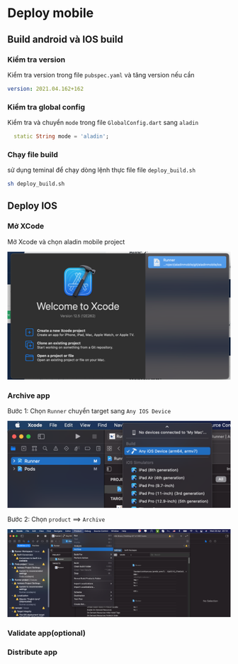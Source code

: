 # Deploy mobile

## Build android và IOS build

### Kiểm tra version

Kiểm tra version trong file `pubspec.yaml` và tăng version nếu cần

```yaml
version: 2021.04.162+162
```

### Kiểm tra global config

Kiểm tra và chuyển `mode` trong file `GlobalConfig.dart` sang `aladin`

```dart
  static String mode = 'aladin';
```

### Chạy file build

sử dụng teminal để chạy dòng lệnh thực file file `deploy_build.sh`

```bash
sh deploy_build.sh
```

## Deploy IOS

### Mở XCode

Mở Xcode và chọn aladin mobile project

![](<../.gitbook/assets/image (46).png>)

### Archive app

Bước 1: Chọn `Runner` chuyển target sang `Any IOS Device`

![](<../.gitbook/assets/image (47).png>)

Bước 2: Chọn `product` ==> `Archive`

![](<../.gitbook/assets/image (44).png>)

### Validate app(optional)

### Distribute app

##
